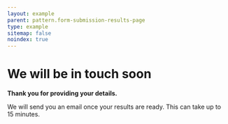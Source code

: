 ```yaml
---
layout: example
parent: pattern.form-submission-results-page
type: example
sitemap: false
noindex: true
---
```

<h1>We will be in touch soon</h1>

<p><strong>Thank you for providing your details.</strong></p>

<p>We will send you an email once your results are ready. This can take up to 15 minutes.</p>
